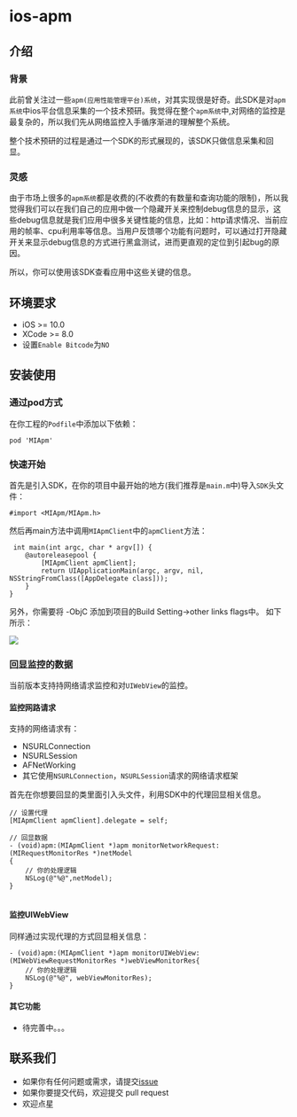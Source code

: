 # ios-apm

## 介绍 

### 背景

此前曾关注过一些`apm(应用性能管理平台)系统`，对其实现很是好奇。此SDK是对`apm系统`中ios平台信息采集的一个技术预研。我觉得在整个`apm系统`中,对网络的监控是最复杂的，所以我们先从网络监控入手循序渐进的理解整个系统。

整个技术预研的过程是通过一个SDK的形式展现的，该SDK只做信息采集和回显。


### 灵感 

由于市场上很多的`apm系统`都是收费的(不收费的有数量和查询功能的限制)，所以我觉得我们可以在我们自己的应用中做一个隐藏开关来控制debug信息的显示，这些debug信息就是我们应用中很多关键性能的信息，比如：http请求情况、当前应用的帧率、cpu利用率等信息。当用户反馈哪个功能有问题时，可以通过打开隐藏开关来显示debug信息的方式进行黑盒测试，进而更直观的定位到引起bug的原因。 

所以，你可以使用该SDK查看应用中这些关键的信息。


## 环境要求

* iOS >= 10.0 
* XCode >= 8.0
* 设置`Enable Bitcode`为`NO`

## 安装使用 

### 通过pod方式 

在你工程的`Podfile`中添加以下依赖： 

```
pod 'MIApm'
```

### 快速开始 

首先是引入SDK，在你的项目中最开始的地方(我们推荐是`main.m`中)导入`SDK`头文件：

```
#import <MIApm/MIApm.h>
```

然后再main方法中调用`MIApmClient`中的`apmClient`方法： 

```
 int main(int argc, char * argv[]) {
    @autoreleasepool {
        [MIApmClient apmClient];
        return UIApplicationMain(argc, argv, nil, NSStringFromClass([AppDelegate class]));
    }
}
```

另外，你需要将 -ObjC 添加到项目的Build Setting->other links flags中。 如下所示：

![](https://ws2.sinaimg.cn/large/006tNc79gy1g24lgmsy9oj30n406zmxx.jpg)


### 回显监控的数据 

当前版本支持持网络请求监控和对`UIWebView`的监控。

#### 监控网路请求

支持的网络请求有：
 
 * NSURLConnection
 * NSURLSession
 * AFNetWorking 
 * 其它使用`NSURLConnection`，`NSURLSession`请求的网络请求框架

首先在你想要回显的类里面引入头文件，利用SDK中的代理回显相关信息。 

```
// 设置代理  
[MIApmClient apmClient].delegate = self;

// 回显数据 
- (void)apm:(MIApmClient *)apm monitorNetworkRequest:(MIRequestMonitorRes *)netModel
{
	// 你的处理逻辑 
    NSLog(@"%@",netModel);
}


```

#### 监控UIWebView

同样通过实现代理的方式回显相关信息：

```
- (void)apm:(MIApmClient *)apm monitorUIWebView:(MIWebViewRequestMonitorRes *)webViewMonitorRes{
	// 你的处理逻辑
	NSLog(@"%@", webViewMonitorRes);
}
```

#### 其它功能

* 待完善中。。。

## 联系我们

* 如果你有任何问题或需求，请提交[issue](https://github.com/mediaios/ios-apm/issues) 
* 如果你要提交代码，欢迎提交 pull request
* 欢迎点星

